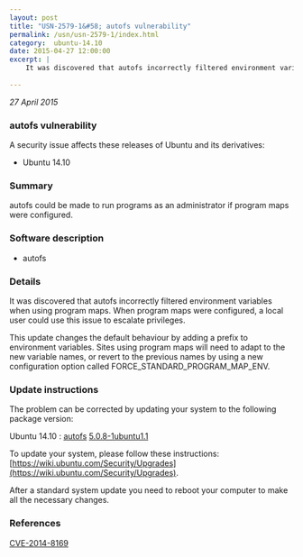 ```yaml
---
layout: post
title: "USN-2579-1&#58; autofs vulnerability"
permalink: /usn/usn-2579-1/index.html
category:  ubuntu-14.10
date: 2015-04-27 12:00:00
excerpt: |
    It was discovered that autofs incorrectly filtered environment variables when using program maps. When program maps were configured, a local user could use this issue to escalate privileges.
    
--- 
```

 
 

*27 April 2015*

### autofs vulnerability

A security issue affects these releases of Ubuntu and its derivatives:

* Ubuntu 14.10

### Summary

autofs could be made to run programs as an administrator if program maps were configured.

### Software description

* autofs 

### Details

It was discovered that autofs incorrectly filtered environment variables when using program maps. When program maps were configured, a local user could use this issue to escalate privileges.

This update changes the default behaviour by adding a prefix to environment variables. Sites using program maps will need to adapt to the new variable names, or revert to the previous names by using a new configuration option called FORCE_STANDARD_PROGRAM_MAP_ENV. 

### Update instructions

The problem can be corrected by updating your system to the following package version:

Ubuntu 14.10
 : [autofs](https://launchpad.net/ubuntu/+source/autofs) <span> [5.0.8-1ubuntu1.1](https://launchpad.net/ubuntu/+source/autofs/5.0.8-1ubuntu1.1) </span> 

To update your system, please follow these instructions: [https://wiki.ubuntu.com/Security/Upgrades](https://wiki.ubuntu.com/Security/Upgrades).

After a standard system update you need to reboot your computer to make all the necessary changes. 

### References

 
 [CVE-2014-8169](http://people.ubuntu.com/~ubuntu-security/cve/CVE-2014-8169)
 

